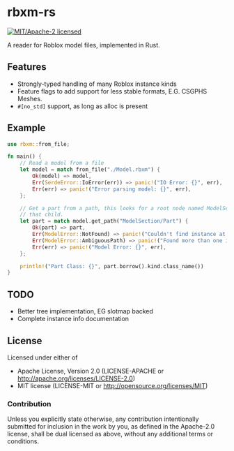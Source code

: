 # rbxm-rs

[![MIT/Apache-2 licensed](https://img.shields.io/crates/l/nanowrimo.svg)](./LICENSE-APACHE)

A reader for Roblox model files, implemented in Rust.

## Features

- Strongly-typed handling of many Roblox instance kinds
- Feature flags to add support for less stable formats, E.G. CSGPHS Meshes.
- `#[no_std]` support, as long as alloc is present

## Example

```rust
use rbxm::from_file;

fn main() {
    // Read a model from a file
    let model = match from_file("./Model.rbxm") {
        Ok(model) => model,
        Err(SerdeError::IoError(err)) => panic!("IO Error: {}", err),
        Err(err) => panic!("Error parsing model: {}", err),
    };

    // Get a part from a path, this looks for a root node named ModelSection with a child named Part, and returns
    // that child.
    let part = match model.get_path("ModelSection/Part") {
        Ok(part) => part,
        Err(ModelError::NotFound) => panic!("Couldn't find instance at \"ModelSection/Part\""),
        Err(ModelError::AmbiguousPath) => panic!("Found more than one instance matching \"ModelSection/Part\""),
        Err(err) => panic!("Model Error: {}", err),
    };

    println!("Part Class: {}", part.borrow().kind.class_name())
}
```

## TODO

- Better tree implementation, EG slotmap backed
- Complete instance info documentation

## License
Licensed under either of
- Apache License, Version 2.0 (LICENSE-APACHE or http://apache.org/licenses/LICENSE-2.0)
- MIT license (LICENSE-MIT or http://opensource.org/licenses/MIT)

### Contribution

Unless you explicitly state otherwise, any contribution intentionally submitted for inclusion in the work by you,
as defined in the Apache-2.0 license, shall be dual licensed as above, without any additional terms or conditions.
